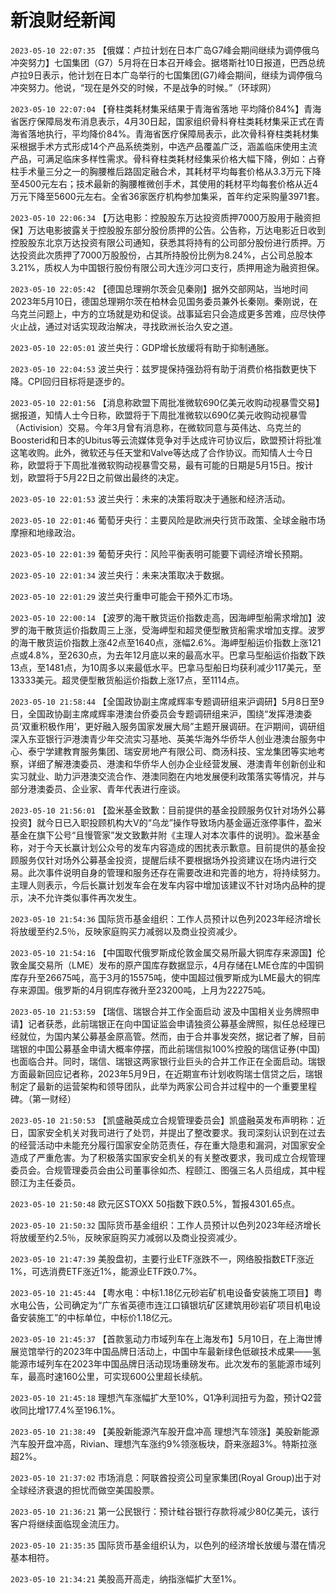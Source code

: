 # 新浪财经新闻
`2023-05-10 22:07:35` 【俄媒：卢拉计划在日本广岛G7峰会期间继续为调停俄乌冲突努力】七国集团（G7）5月将在日本召开峰会。据塔斯社10日报道，巴西总统卢拉9日表示，他计划在日本广岛举行的七国集团(G7)峰会期间，继续为调停俄乌冲突努力。他说，“现在是外交的时候，不是战争的时候。”（环球网）

`2023-05-10 22:07:04` 【脊柱类耗材集采结果于青海省落地 平均降价84%】青海省医疗保障局发布消息表示，4月30日起，国家组织骨科脊柱类耗材集采正式在青海省落地执行，平均降价84%。青海省医疗保障局表示，此次骨科脊柱类耗材集采根据手术方式形成14个产品系统类别，中选产品覆盖广泛，涵盖临床使用主流产品，可满足临床多样性需求。骨科脊柱类耗材经集采价格大幅下降，例如：占脊柱手术量三分之一的胸腰椎后路固定融合术，其耗材平均每套价格从3.3万元下降至4500元左右；技术最新的胸腰椎微创手术，其使用的耗材平均每套价格从近4万元下降至5600元左右。全省36家医疗机构参加集采，首年约定采购量3971套。

`2023-05-10 22:06:34` 【万达电影：控股股东万达投资质押7000万股用于融资担保】万达电影披露关于控股股东部分股份质押的公告。公告称，万达电影近日收到控股股东北京万达投资有限公司通知，获悉其将持有的公司部分股份进行质押。万达投资此次质押了7000万股股份，占其所持股份比例为8.24%，占公司总股本3.21%，质权人为中国银行股份有限公司大连沙河口支行，质押用途为融资担保。

`2023-05-10 22:05:42` 【德国总理朔尔茨会见秦刚】据外交部网站，当地时间2023年5月10日，德国总理朔尔茨在柏林会见国务委员兼外长秦刚。秦刚说，在乌克兰问题上，中方的立场就是劝和促谈。战事延宕只会造成更多苦难，应尽快停火止战，通过对话实现政治解决，寻找欧洲长治久安之道。

`2023-05-10 22:05:01` 波兰央行：GDP增长放缓将有助于抑制通胀。

`2023-05-10 22:04:53` 波兰央行：兹罗提保持强劲将有助于消费价格指数更快下降。CPI回归目标将是逐步的。

`2023-05-10 22:01:56` 【消息称欧盟下周批准微软690亿美元收购动视暴雪交易】据报道，知情人士今日称，欧盟将于下周批准微软以690亿美元收购动视暴雪（Activision）交易。今年3月曾有消息称，在微软同意与英伟达、乌克兰的Boosterid和日本的Ubitus等云流媒体竞争对手达成许可协议后，欧盟预计将批准这笔收购。此外，微软还与任天堂和Valve等达成了合作协议。而知情人士今日称，欧盟将于下周批准微软购动视暴雪交易，最有可能的日期是5月15日。按计划，欧盟将于5月22日之前做出最终的决定。

`2023-05-10 22:01:53` 波兰央行：未来的决策将取决于通胀和经济活动。

`2023-05-10 22:01:46` 葡萄牙央行：主要风险是欧洲央行货币政策、全球金融市场摩擦和地缘政治。

`2023-05-10 22:01:39` 葡萄牙央行：风险平衡表明可能要下调经济增长预期。

`2023-05-10 22:01:34` 波兰央行：未来决策取决于数据。

`2023-05-10 22:01:29` 波兰央行重申可能会干预外汇市场。

`2023-05-10 22:00:14` 【波罗的海干散货运价指数走高，因海岬型船需求增加】波罗的海干散货运价指数周三上涨，受海岬型和超灵便型散货船需求增加支撑。波罗的海干散货运价指数上涨42点至1640点，涨幅2.6%。海岬型船运价指数上涨121点或4.8%，至2630点，为去年12月底以来的最高水平。巴拿马型船运价指数下跌13点，至1481点，为10周多以来最低水平。巴拿马型船日均获利减少117美元，至13333美元。超灵便型散货船运价指数上涨17点，至1114点。

`2023-05-10 21:58:44` 【全国政协副主席咸辉率专题调研组来沪调研】5月8日至9日，全国政协副主席咸辉率港澳台侨委员会专题调研组来沪，围绕“发挥港澳委员‘双重积极作用’，更好融入服务国家发展大局”主题开展调研。在沪期间，调研组深入东亚银行沪港澳青少年交流实习基地、英美华海外华侨华人创业港澳台服务中心、泰宁学建教育服务集团、瑞安房地产有限公司、商汤科技、宝龙集团等实地考察，详细了解港澳委员、港澳和华侨华人创办企业经营发展、港澳青年创新创业和实习就业、助力沪港澳交流合作、港澳同胞在内地发展便利政策落实等情况，并与部分港澳委员、企业家、青年代表进行座谈。

`2023-05-10 21:56:01`   【盈米基金致歉：目前提供的基金投顾服务仅针对场外公募投资】就今日已入职投顾机构大V的“乌龙”操作导致场内基金逼近涨停事件，盈米基金在旗下公号“且慢管家”发文致歉并附《主理人对本次事件的说明》。盈米基金称，对于今天长赢计划公众号的发车内容造成的困扰表示歉意。目前提供的基金投顾服务仅针对场外公募基金投资，提醒后续不要根据场外投资建议在场内进行交易。此次事件说明自身的管理和服务还存在需要改进和完善的地方，将持续努力。主理人则表示，今后长赢计划发车会在发车内容中增加该建议不针对场内品种的提示，决不允许类似事件再次发生。

`2023-05-10 21:54:36` 国际货币基金组织：工作人员预计以色列2023年经济增长将放缓至约2.5％，反映家庭购买力减弱以及商业投资减少。

`2023-05-10 21:54:16`   【中国取代俄罗斯成伦敦金属交易所最大铜库存来源国】伦敦金属交易所（LME）发布的原产国库存数据显示，4月存储在LME仓库的中国铜库存升至26675吨，高于3月的15575吨，使中国超过俄罗斯成为LME最大的铜库存来源国。俄罗斯的4月铜库存微升至23200吨，上月为22275吨。

`2023-05-10 21:53:59` 【瑞信、瑞银合并工作全面启动 波及中国相关业务牌照申请】记者获悉，此前瑞银正在向中国证监会申请独资公募基金牌照，拟任总经理已经就位，为国内某公募基金原高管。然而，由于合并事发突然，据记者了解，目前瑞银的中国公募基金申请大概率停摆，而此前瑞信拟100%控股的瑞信证券(中国)也面临合并。同时，瑞信、瑞银这两家银行业巨头的合并工作正在全面启动。瑞银方面最新回应记者称，2023年5月9日，在近期宣布计划收购瑞士信贷之后，瑞银制定了最新的运营架构和领导团队，此举为两家公司合并过程中的一个重要里程碑。（第一财经）

`2023-05-10 21:50:53`   【凯盛融英成立合规管理委员会】凯盛融英发布声明称：近日，国家安全机关对我司进行了处罚，并提出了整改要求。我司深刻认识到在过去的经营活动中未能充分履行国家安全防范责任，存在重大隐患和漏洞，对国家安全造成了严重危害。为了积极落实国家安全机关的有关整改要求，我司成立合规管理委员会。合规管理委员会由公司董事徐如杰、程颐江、图强三名人员组成，其中程颐江为主任委员。

`2023-05-10 21:50:48` 欧元区STOXX 50指数下跌0.5%，暂报4301.65点。

`2023-05-10 21:50:32` 国际货币基金组织：工作人员预计以色列2023年经济增长将放缓至约2.5％，反映家庭购买力减弱以及商业投资减少。

`2023-05-10 21:47:39` 美股盘初，主要行业ETF涨跌不一，网络股指数ETF涨近1%，可选消费ETF涨近1%，能源业ETF跌0.7%。

`2023-05-10 21:45:44`   【粤水电：中标1.18亿元砂岩矿机电设备安装施工项目】粤水电公告，公司确定为“广东省英德市连江口镇银坑矿区建筑用砂岩矿项目机电设备安装施工”的中标单位，中标价1.18亿元。

`2023-05-10 21:45:37` 【首款氢动力市域列车在上海发布】5月10日，在上海世博展览馆举行的2023年中国品牌日活动上，中国中车最新绿色低碳技术成果——氢能源市域列车在2023年中国品牌日活动现场重磅发布。此次发布的氢能源市域列车，最高时速160公里，可实现600公里超长续航。

`2023-05-10 21:45:18` 理想汽车涨幅扩大至10%，Q1净利润扭亏为盈，预计Q2营收同比增177.4%至196.1%。

`2023-05-10 21:38:49` 【美股新能源汽车股开盘冲高 理想汽车领涨】美股新能源汽车股开盘冲高，Rivian、理想汽车涨约9%领涨板块，蔚来涨超3%。特斯拉涨超2%。

`2023-05-10 21:37:02` 市场消息：阿联酋投资公司皇家集团(Royal Group)出于对全球经济衰退的担忧而做空美国股票。

`2023-05-10 21:36:21` 第一公民银行：预计硅谷银行存款将减少80亿美元，该行客户将继续面临现金流压力。

`2023-05-10 21:35:35` 国际货币基金组织认为，以色列的经济增长放缓与潜在情况基本相符。

`2023-05-10 21:34:21` 美股高开高走，纳指涨幅扩大至1%。

